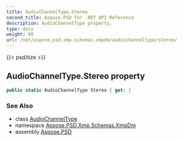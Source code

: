 ```yaml
---
title: AudioChannelType.Stereo
second_title: Aspose.PSD for .NET API Reference
description: AudioChannelType property. 
type: docs
weight: 60
url: /net/aspose.psd.xmp.schemas.xmpdm/audiochanneltype/stereo/
---
```

{{< psd/tize >}}
## AudioChannelType.Stereo property

```csharp
public static AudioChannelType Stereo { get; }
```

### See Also

* class [AudioChannelType](../)
* namespace [Aspose.PSD.Xmp.Schemas.XmpDm](../../audiochanneltype/)
* assembly [Aspose.PSD](../../../)


